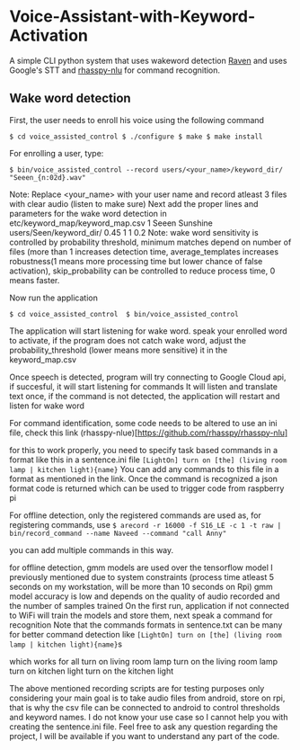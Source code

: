 # Voice-Assistant-with-Keyword-Activation
A simple CLI python system that uses wakeword detection [Raven](https://github.com/rhasspy/rhasspy-wake-raven) and uses Google's STT and [rhasspy-nlu](https://github.com/rhasspy/rhasspy-nlu) for command recognition.

## Wake word detection
First, the user needs to enroll his voice using the following command

``$ cd voice_assisted_control
$ ./configure
$ make
$ make install``

For enrolling a user, type:

``$ bin/voice_assisted_control --record users/<your_name>/keyword_dir/ "Seeen_{n:02d}.wav"``
	
Note: Replace <your_name> with your user name and record atleast 3 files with clear audio (listen to make sure)
Next add the proper lines and parameters for the wake word detection in etc/keyword_map/keyword_map.csv
	1 Seeen	 Sunshine	users/Seen/keyword_dir/	0.45	1	1	0.2
	Note: wake word sensitivity is controlled by probability threshold, minimum matches depend on number of files
	(more than 1 increases detection time, average_templates increases robustness(1 means more processing time but 
	lower chance of false activation), skip_probability can be controlled to reduce process time, 0 means faster.

Now run the application

  ``$ cd voice_assisted_control 
	$ bin/voice_assisted_control ``

The application will start listening for wake word. speak your enrolled word to activate, if the program does not catch wake word,
adjust the probability_threshold (lower means more sensitive) it in the keyword_map.csv

Once speech is detected, program will try connecting to Google Cloud api, if succesful, it will start listening for commands
It will listen and translate text once, if the command is not detected, the application will restart and listen for wake word

For command identification, some code needs to be altered to use an ini file, check this link
	 (rhasspy-nlue)[https://github.com/rhasspy/rhasspy-nlu]

for this to work properly, you need to specify task based commands in a format like this in a sentence.ini file
    ``[LightOn]
	turn on [the] (living room lamp | kitchen light){name}``
You can add any commands to this file in a format as mentioned in the link. Once the command is recognized
a json format code is returned which can be used to trigger code from raspberry pi


For offline detection, only the registered commands are used as, for registering commands, use 
	``$ arecord -r 16000 -f S16_LE -c 1 -t raw | bin/record_command --name Naveed --command "call Anny"``

you can add multiple commands in this way.

for offline detection, gmm models are used over the tensorflow model I previously mentioned due to system constraints
(process time atleast 5 seconds on my workstation, will be more than 10 seconds on Rpi)
gmm model accuracy is low and depends on the quality of audio recorded and the number of samples trained
On the first run, application if not connected to WiFi will train the models and store them, next speak a command for recognition
Note that the commands formats in sentence.txt can be many for better command detection
like 
	``[LightOn]
	turn on [the] (living room lamp | kitchen light){name}``s

which works for all
	turn on living room lamp
 	turn on the living room lamp
	turn on kitchen light
	turn on the kitchen light

The above mentioned recording scripts are for testing purposes only considering your main goal is to take audio files from android, 
store on rpi, that is why the csv file can be connected to android to control thresholds and keyword names. I do not know your use
case so I cannot help you with creating the sentence.ini file. Feel free to ask any question regarding the project, I will be available
if you want to understand any part of the code.

